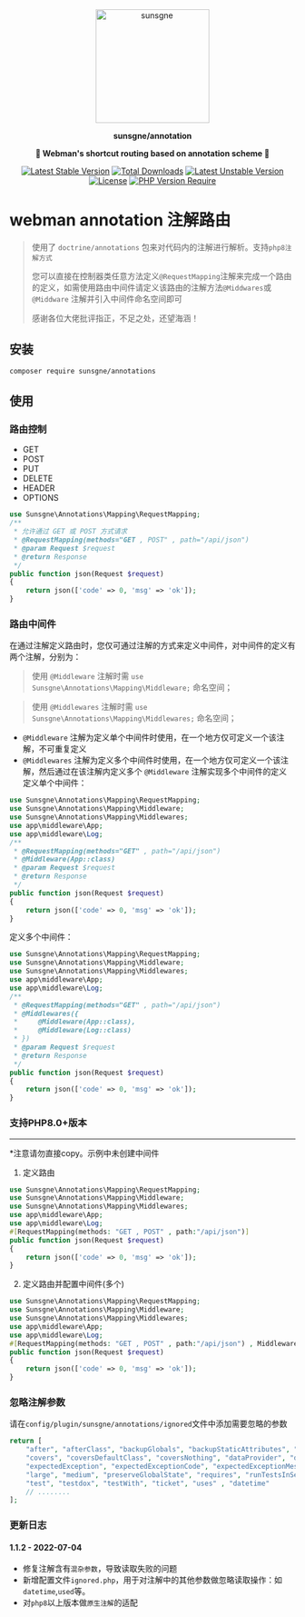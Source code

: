 <div align="center" style="border-radius: 50px">
    <img width="200px"  src="https://cdn.sunsgne.top/logo.png" alt="sunsgne">
</div>

**<p align="center">sunsgne/annotation</p>**

**<p align="center">🐬 Webman's shortcut routing based on annotation scheme 🐬</p>**

<div align="center">

[![Latest Stable Version](http://poser.pugx.org/sunsgne/annotations/v)](https://packagist.org/packages/sunsgne/annotations)
[![Total Downloads](http://poser.pugx.org/sunsgne/annotations/downloads)](https://packagist.org/packages/sunsgne/annotations)
[![Latest Unstable Version](http://poser.pugx.org/sunsgne/annotations/v/unstable)](https://packagist.org/packages/sunsgne/annotations)
[![License](http://poser.pugx.org/sunsgne/annotations/license)](https://packagist.org/packages/sunsgne/annotations)
[![PHP Version Require](http://poser.pugx.org/sunsgne/annotations/require/php)](https://packagist.org/packages/sunsgne/annotations)

</div>

# webman  annotation 注解路由


> 使用了 `doctrine/annotations` 包来对代码内的注解进行解析。支持`php8注解方式`
>
> 您可以直接在控制器类任意方法定义`@RequestMapping`注解来完成一个路由的定义，如需使用路由中间件请定义该路由的注解方法`@Middwares`或`@Middware`
> 注解并引入中间件命名空间即可
>
> 感谢各位大佬批评指正，不足之处，还望海涵！

## 安装

```shell
composer require sunsgne/annotations
```
## 使用

### 路由控制

- GET
- POST
- PUT
- DELETE
- HEADER
- OPTIONS
~~~php
use Sunsgne\Annotations\Mapping\RequestMapping;
/**
 * 允许通过 GET 或 POST 方式请求
 * @RequestMapping(methods="GET , POST" , path="/api/json")
 * @param Request $request
 * @return Response
 */
public function json(Request $request)
{
    return json(['code' => 0, 'msg' => 'ok']);
}
~~~

### 路由中间件

在通过注解定义路由时，您仅可通过注解的方式来定义中间件，对中间件的定义有两个注解，分别为：
> 使用 `@Middleware` 注解时需 `use  Sunsgne\Annotations\Mapping\Middleware;` 命名空间；

> 使用 `@Middlewares` 注解时需 `use  Sunsgne\Annotations\Mapping\Middlewares;` 命名空间；
- `@Middleware` 注解为定义单个中间件时使用，在一个地方仅可定义一个该注解，不可重复定义
- `@Middlewares` 注解为定义多个中间件时使用，在一个地方仅可定义一个该注解，然后通过在该注解内定义多个 `@Middleware` 注解实现多个中间件的定义
  定义单个中间件：
~~~php
use Sunsgne\Annotations\Mapping\RequestMapping;
use Sunsgne\Annotations\Mapping\Middleware;
use Sunsgne\Annotations\Mapping\Middlewares;
use app\middleware\App;
use app\middleware\Log;
/**
 * @RequestMapping(methods="GET" , path="/api/json")
 * @Middleware(App::class)
 * @param Request $request
 * @return Response
 */
public function json(Request $request)
{
    return json(['code' => 0, 'msg' => 'ok']);
}
~~~

定义多个中间件：
~~~php
use Sunsgne\Annotations\Mapping\RequestMapping;
use Sunsgne\Annotations\Mapping\Middleware;
use Sunsgne\Annotations\Mapping\Middlewares;
use app\middleware\App;
use app\middleware\Log;
/**
 * @RequestMapping(methods="GET" , path="/api/json")
 * @Middlewares({
 *     @Middleware(App::class),
 *     @Middleware(Log::class)
 * })
 * @param Request $request
 * @return Response
 */
public function json(Request $request)
{
    return json(['code' => 0, 'msg' => 'ok']);
}
~~~

### 支持PHP8.0+版本

** **
*注意请勿直接copy。示例中未创建中间件
1. 定义路由
~~~php
use Sunsgne\Annotations\Mapping\RequestMapping;
use Sunsgne\Annotations\Mapping\Middleware;
use Sunsgne\Annotations\Mapping\Middlewares;
use app\middleware\App;
use app\middleware\Log;
#[RequestMapping(methods: "GET , POST" , path:"/api/json")]
public function json(Request $request)
{
    return json(['code' => 0, 'msg' => 'ok']);
}
~~~

2. 定义路由并配置中间件(多个)
~~~php
use Sunsgne\Annotations\Mapping\RequestMapping;
use Sunsgne\Annotations\Mapping\Middleware;
use Sunsgne\Annotations\Mapping\Middlewares;
use app\middleware\App;
use app\middleware\Log;
#[RequestMapping(methods: "GET , POST" , path:"/api/json") , Middlewares(App::class , Log::class)]
public function json(Request $request)
{
    return json(['code' => 0, 'msg' => 'ok']);
}
~~~
### 忽略注解参数

请在`config/plugin/sunsgne/annotations/ignored`文件中添加需要忽略的参数
~~~php
return [
    "after", "afterClass", "backupGlobals", "backupStaticAttributes", "before", "beforeClass", "codeCoverageIgnore*",
    "covers", "coversDefaultClass", "coversNothing", "dataProvider", "depends", "doesNotPerformAssertions",
    "expectedException", "expectedExceptionCode", "expectedExceptionMessage", "expectedExceptionMessageRegExp", "group",
    "large", "medium", "preserveGlobalState", "requires", "runTestsInSeparateProcesses", "runInSeparateProcess", "small",
    "test", "testdox", "testWith", "ticket", "uses" , "datetime" 
    // ........
];
~~~

### 更新日志

#### 1.1.2 - 2022-07-04
- 修复注解含有`混杂参数`，导致读取失败的问题
- 新增配置文件`ignored.php`，用于对注解中的其他参数做忽略读取操作：如`datetime`,`used`等。
- 对`php8`以上版本做`原生注解`的适配
